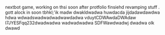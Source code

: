 nextbot game, working on thsi soon after protfolio finsiehd revamping stuff
.
gott alock in soon tbhkl;'ik
madw
dwakldwadwa
huwdacda
jijdadawdawdwa hdwa
wdwadswadwadwadwawdadwa
vduytCDWAwdaDWAdaw
I7JYESFqq232dwadwadwa
wadwadwadwa
SDFWawdwadwj
dwadwa
olk
dwawd
